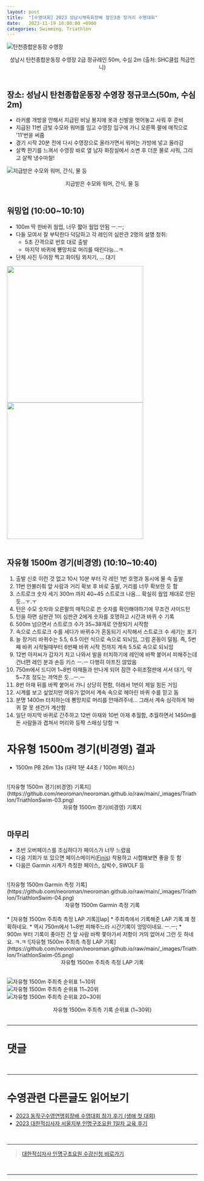 ```yaml
---
layout: post
title:  "[수영대회] 2023 성남시체육회장배 철인3종 장거리 수영대회"
date:   2023-11-19 10:00:00 +0900
categories: Swimming, Triathlon
---
```


![탄천종합운동장 수영장](https://github.com/neoroman/neoroman.github.io/raw/main/_images/Triathlon/TriathlonSwim-01.jpg)
<center>성남시 탄천종합운동장 수영장 2급 정규레인 50m, 수심 2m (출처: SHC클럽 적금언니)</center>


<BR />

## 장소: 성남시 탄천종합운동장 수영장 정규코스(50m, 수심 2m)
* 라커룸 개방을 안해서 지급된 비닐 봉지에 옷과 신발을 벗어놓고 사워 후 준비
* 지급된 11번 금빛 수모와 워머를 입고 수영장 입구에 가니 오른쪽 팔에 매직으로 '11'번을 써줌
* 경기 시작 20분 전에 다시 수영장으로 올라가면서 워머는 가방에 넣고 올라감
* 살짝 한기를 느껴서 수영장 바로 옆 남자 화장실에서 소변 후 더운 물로 샤워, 그리고 살짝 냉수마찰!

![지급받은 수모와 워머, 간식, 물 등](https://github.com/neoroman/neoroman.github.io/raw/main/_images/Triathlon/TriathlonSwim-02.jpg)
<center>지급받은 수모와 워머, 간식, 물 등</center>


<BR />

## 워밍업 (10:00~10:10) 
* 100m 딱 한바퀴 웜업, 너무 짧아 웜업 안됨 ㅡ.ㅡ;
* 다들 모여서 잘 부탁한다 덕담하고 각 레인의 심판관 2명의 설명 청취: 
  * 5초 간격으로 번호 대로 출발
  * 마지막 바퀴에 뿅망치로 머리를 때린다능...ㅋ
* 단체 사진 두어장 찍고 화이팅 외치기, ... 대기
<TR border=0><TD>
<img src="https://github.com/neoroman/neoroman.github.io/raw/main/_images/Triathlon/TriathlonSwim-09.jpg" width=360>
</TD><TD>
<img src="https://github.com/neoroman/neoroman.github.io/raw/main/_images/Triathlon/TriathlonSwim-10.jpg" width=360>
</TD></TR>
<br />
<br />


## 자유형 1500m 경기(비경영) (10:10~10:40)
1. 출발 신호 이런 것 없고 10시 10분 부터 각 레인 1번 호명과 동시에 물 속 출발
2. 11번 안불러줘 앞 사람과 거리 확보 후 바로 출발, 거리를 너무 확보한 듯 함
3. 스트로크 숫자 세기 300m 까지 40~45 스트로크 나옴... 확실히 웜업 제대로 안된 듯...ㅜ.ㅜ
4. 턴은 수모 숫자와 오른팔의 매직으로 쓴 숫자를 확인해야하기에 무조건 사이드턴
5. 턴을 하면 심판관 1이 심판관 2에게 숫자를 호명하고 시간과 바퀴 수 기록
6. 500m 넘으면서 스트로크 수가 35~38개로 안정되기 시작함
7. 속으로 스트로크 수를 세다가 바뀌수가 혼동되기 시작해서 스트로크 수 세기는 포기
8. 늘 장거리 바퀴수는 5.5, 6.5 이런 식으로 속으로 되뇌임, 그럼 혼동이 덜됨. 즉, 5번째 바퀴 시작될때부터 6번째 바퀴 시작 전까지 계속 5.5로 속으로 되뇌임
9. 12번 아저씨가 갑자기 치고 나와서 발을 터치하기에 레인에 바짝 붙어서 피해주는데 건너편 레인 분과 손등 키스 ㅡ.ㅡ 다행히 아프진 않았음
10. 750m에서 드디어 1~8번 아재들과 만나게 되어 잠깐 수위조절판에 서서 대기, 약 5~7초 정도는 까먹은 듯...ㅡ.ㅡ
11. 8번 아재 뒤를 바짝 붙어서 가니 상당히 편함, 이래서 1번이 제일 힘든 거임
12. 시계를 보고 싶었지만 여유가 없어서 계속 속으로 헤아린 바퀴 수를 믿고 돔
13. 분명 1400m 터치하는데 뿅망치로 머리를 안때려주네... 그래서 계속 심각하게 1바퀴 잘 못 센건가 계산함
14. 일단 마지막 바퀴로 간주하고 12번 아재와 10번 아재 추월함, 추월하면서 1450m를 돈 사람들과 겹쳐서 머리와 등짝 스매싱 당함 ㅋ


# 자유형 1500m 경기(비경영) 결과
* 1500m PB 26m 13s (대략 1분 44초 / 100m 페이스)
<br />
![자유형 1500m 경기(비경영) 기록지](https://github.com/neoroman/neoroman.github.io/raw/main/_images/Triathlon/TriathlonSwim-03.png)
<center>자유형 1500m 경기(비경영) 기록지</center>

<br />



## 마무리
* 초반 오버페이스를 조심하다가 페이스가 너무 느렸음
* 다음 기회가 또 있으면 페이스메이커([Finis][finis-tempotrainer]) 착용하고 시합해보면 좋을 듯 함
* 다음은 Garmin 시계가 측정한 페이스, 심박수, SWOLF 등
<br />
![자유형 1500m Garmin 측정 기록](https://github.com/neoroman/neoroman.github.io/raw/main/_images/Triathlon/TriathlonSwim-04.png)
<center>자유형 1500m Garmin 측정 기록</center>
<br />
* [자유형 1500m 주최측 측정 LAP 기록][lap]
* 주최측에서 기록해준 LAP 기록 꽤 정확하네요.
* 역시 750m에서 1~8번 피해주느라 시간기록이 엉망이네요. ㅡ.ㅡ;
* 900m 부터 기록이 좋아진 건 앞 사람 바짝 쫓아가서 저항이 거의 없어서 그런 듯 하네요. ㅋ.ㅋ
![자유형 1500m 주최측 측정 LAP 기록](https://github.com/neoroman/neoroman.github.io/raw/main/_images/Triathlon/TriathlonSwim-05.png)
<center>자유형 1500m 주최측 측정 LAP 기록</center>
<br />

![자유형 1500m 주최측 순위표 1~10위](https://github.com/neoroman/neoroman.github.io/raw/main/_images/Triathlon/TriathlonSwim-06.png?v2)
<br />
![자유형 1500m 주최측 순위표 11~20위](https://github.com/neoroman/neoroman.github.io/raw/main/_images/Triathlon/TriathlonSwim-07.png?v2)
<br />
![자유형 1500m 주최측 순위표 20~30위](https://github.com/neoroman/neoroman.github.io/raw/main/_images/Triathlon/TriathlonSwim-08.png?v2)
<center>자유형 1500m 주최측 기록 순위표 (1~30위)</center>
<br />

---

# 댓글
<script src="https://utteranc.es/client.js"
        repo="neoroman/neoroman.github.io"
        issue-term="pathname"
        label="utterances"
        theme="github-light"
        crossorigin="anonymous"
        async>
</script>

<BR />

---
# 수영관련 다른글도 읽어보기
- [2023 동작구수영연맹회장배 수영대회 참가 후기 (생애 첫 대회)][dongjak]
- [2023 대한적십사자 서울지부 인명구조요원 1일차 교육 후기][day-1]

<BR />

---

> [대한적십자사 인명구조요원 수강신청 바로가기][redcross]
<BR />

---

[finis-tempotrainer]: http://www.finis.co.kr/shop/item.php?it_id=1431492636
[lap]: http://www.swimrecords.info/races/sungnam2023/history.php
[dongjak]: /DongJakGuSwimRace
[day-1]: /RedCross-Lifeguard-day1
[redcross]: https://www.redcross.or.kr/learn/edu/edu.do?educode1=02&educode2=02&edutypecode=01
